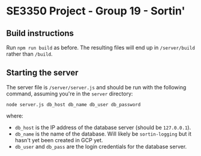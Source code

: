 # SE3350 Project - Group 19 - Sortin'

## Build instructions
Run `npm run build` as before. The resulting files will end up in `/server/build` rather than `/build`.

## Starting the server
The server file is `/server/server.js` and should be run with the following command, assuming you're in the `server` directory:

`node server.js db_host db_name db_user db_password`

where:
* `db_host` is the IP address of the database server (should be `127.0.0.1`).
* `db_name` is the name of the database. Will likely be `sortin-logging` but it hasn't yet been created in GCP yet.
* `db_user` and `db_pass` are the login credentials for the database server.